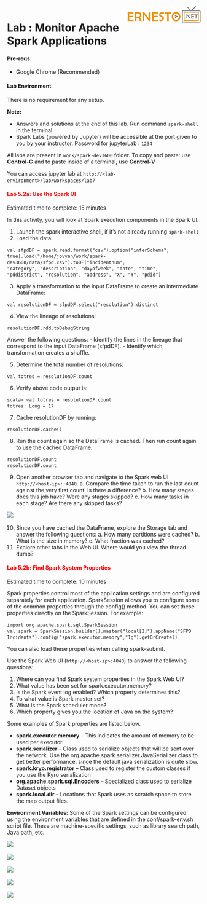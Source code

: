<img align="right" src="../logo.png">

# Lab : Monitor Apache Spark Applications

#### Pre-reqs:
- Google Chrome (Recommended)

#### Lab Environment
There is no requirement for any setup.


**Note:** 
- Answers and solutions at the end of this lab. Run command `spark-shell` in the terminal.
- Spark Labs (powered by Jupyter) will be accessible at the port given to you by your instructor. Password for jupyterLab : `1234`

All labs are present in `work/spark-dev3600` folder. To copy and paste: use **Control-C** and to paste inside of a terminal, use **Control-V**

You can access jupyter lab at `http://<lab-environment>/lab/workspaces/lab7`

<h4><span style="color:red;">Lab 5.2a: Use the Spark UI</span></h4>

Estimated time to complete: 15 minutes

In this activity, you will look at Spark execution components in the Spark UI.
1. Launch the spark interactive shell, if it’s not already running `spark-shell`
2. Load the data:

```
val sfpdDF = spark.read.format("csv").option("inferSchema",
true).load("/home/jovyan/work/spark-dev3600/data/sfpd.csv").toDF("incidentnum",
"category", "description", "dayofweek", "date", "time",
"pddistrict", "resolution", "address", "X", "Y", "pdid")
```

3. Apply a transformation to the input DataFrame to create an intermediate DataFrame:

```
val resolutionDF = sfpdDF.select("resolution").distinct
```

4. View the lineage of resolutions:

```
resolutionDF.rdd.toDebugString
```

Answer the following questions:
    - Identify the lines in the lineage that correspond to the input DataFrame (sfpdDF).
    - Identify which transformation creates a shuffle.

5. Determine the total number of resolutions:

```
val totres = resolutionDF.count
```

6. Verify above code output is: 

```
scala> val totres = resolutionDF.count
totres: Long = 17   
```

7. Cache resolutionDF by running: 

```
resolutionDF.cache()
```

8. Run the count again so the DataFrame is cached. Then run count again to use the cached DataFrame.

```
resolutionDF.count
resolutionDF.count
```

9. Open another browser tab and navigate to the Spark web UI `http://<host-ip>::4040`.
    a. Compare the time taken to run the last count against the very first count. Is there a
    difference?
    b. How many stages does this job have? Were any stages skipped?
    c. How many tasks in each stage? Are there any skipped tasks?

![](../images/701.png)

10. Since you have cached the DataFrame, explore the Storage tab and answer the following
questions:
    a. How many partitions were cached?
    b. What is the size in memory?
    c. What fraction was cached?
11. Explore other tabs in the Web UI. Where would you view the thread dump?

<h4><span style="color:red;">Lab 5.2b: Find Spark System Properties</span></h4>

Estimated time to complete: 10 minutes

Spark properties control most of the application settings and are configured separately for each
application. SparkSession allows you to configure some of the common properties through the
config() method. You can set these properties directly on the SparkSession. For example:

```
import org.apache.spark.sql.SparkSession
val spark = SparkSession.builder().master("local[2]").appName("SFPD Incidents").config("spark.executor.memory","1g").getOrCreate()
```

You can also load these properties when calling spark-submit.

Use the Spark Web UI (`http://<host-ip>:4040`) to answer the following questions:
1. Where can you find Spark system properties in the Spark Web UI?
2. What value has been set for spark.executor.memory?
3. Is the Spark event log enabled? Which property determines this?
4. To what value is Spark master set?
5. What is the Spark scheduler mode?
6. Which property gives you the location of Java on the system?

Some examples of Spark properties are listed below.
- **spark.executor.memory** – This indicates the amount of memory to be used per executor.
- **spark.serializer** – Class used to serialize objects that will be sent over the network. Use the org.apache.spark.serializer.JavaSerializer class to get better performance, since
    the default java serialization is quite slow.
- **spark.kryo.registrator** – Class used to register the custom classes if you use the Kyro
    serialization
- **org.apache.spark.sql.Encoders** – Specialized class used to serialize Dataset objects
- **spark.local.dir** – Locations that Spark uses as scratch space to store the map output files.

**Environment Variables:** Some of the Spark settings can be configured using the environment variables
that are defined in the conf/spark-env.sh script file. These are machine-specific settings, such as
library search path, Java path, etc.

![](../images/702.png)

![](../images/703.png)

![](../images/704.png)

![](../images/705.png)

![](../images/706.png)
